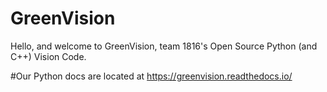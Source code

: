 # GreenVision
Hello, and welcome to GreenVision, team 1816's Open Source Python (and C++) Vision Code. 

#Our Python docs are located at https://greenvision.readthedocs.io/
